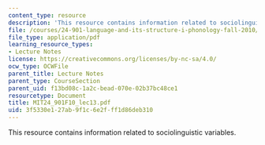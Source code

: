 ```yaml
---
content_type: resource
description: 'This resource contains information related to sociolinguistic variables. '
file: /courses/24-901-language-and-its-structure-i-phonology-fall-2010/3f5330e127ab9f1c6e2fff1d86deb310_MIT24_901F10_lec13.pdf
file_type: application/pdf
learning_resource_types:
- Lecture Notes
license: https://creativecommons.org/licenses/by-nc-sa/4.0/
ocw_type: OCWFile
parent_title: Lecture Notes
parent_type: CourseSection
parent_uid: f13bd08c-1a2c-bead-070e-02b37bc48ce1
resourcetype: Document
title: MIT24_901F10_lec13.pdf
uid: 3f5330e1-27ab-9f1c-6e2f-ff1d86deb310
---
```

This resource contains information related to sociolinguistic variables. 